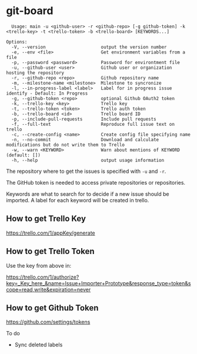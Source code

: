 ﻿# git-board

```
  Usage: main -u <github-user> -r <github-repo> [-g github-token] -k <trello-key> -t <trello-token> -b <trello-board> [KEYWORDS...]

Options:
  -V, --version                     output the version number
  -e, --env <file>                  Get environment variables from a file
  -p, --password <password>         Password for environtment file
  -u, --github-user <user>          Github user or organization hosting the repository
  -r, --github-repo <repo>          Github repository name
  -m, --milestone-name <milestone>  Milestone to syncronize
  -l, --in-progress-label <label>   Label for in progress issue identify - Default: In Progress
  -g, --github-token <repo>         optional Github OAuth2 token
  -k, --trello-key <key>            Trello key
  -t, --trello-token <token>        Trello auth token
  -b, --trello-board <id>           Trello board ID
  -p, --include-pull-requests       Include pull requests
  -f, --full-text                   Reproduce full issue text on trello
  -c, --create-config <name>        Create config file specifying name
  -n, --no-commit                   Download and calculate modifications but do not write them to Trello
  -w, --warn <KEYWORD>              Warn about mentions of KEYWORD (default: [])
  -h, --help                        output usage information
```

The repository where to get the issues is specified with `-u` and `-r`.

The GitHub token is needed to access private repositories or repositories.

Keywords are what to search for to decide if a new issue should be imported. A label for each keyword will be created in trello.

## How to get Trello Key

https://trello.com/1/appKey/generate

## How to get Trello Token

Use the key from above in:

https://trello.com/1/authorize?key=_Key_here_&name=Issue+Importer+Prototype&response_type=token&scope=read,write&expiration=never

## How to get Github Token

https://github.com/settings/tokens

To do

- Sync deleted labels